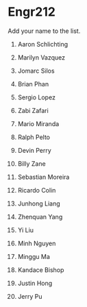 # Engr212
Add your name to the list.

1. Aaron Schlichting

2. Marilyn Vazquez

3. Jomarc Silos

4. Brian Phan

5. Sergio Lopez

6. Zabi Zafari

7. Mario Miranda

8. Ralph Pelto

9. Devin Perry

10. Billy Zane

11. Sebastian Moreira

12. Ricardo Colin

13. Junhong Liang

14. Zhenquan Yang

15. Yi Liu

16. Minh Nguyen

17. Minggu Ma

18. Kandace Bishop

19. Justin Hong

20. Jerry Pu


